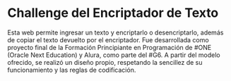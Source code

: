 <h1>Challenge del Encriptador de Texto</h1>
Esta web permite ingresar un texto y encriptarlo o desencriptarlo, además de copiar el texto devuelto por el encriptador.
Fue desarrollada como proyecto final de la Formación Principiante en Programación de #ONE (Oracle Next Education) y Alura, como parte del #G6.
A partir del modelo ofrecido, se realizó un diseño propio, respetando la sencillez de su funcionamiento y las reglas de codificación.
